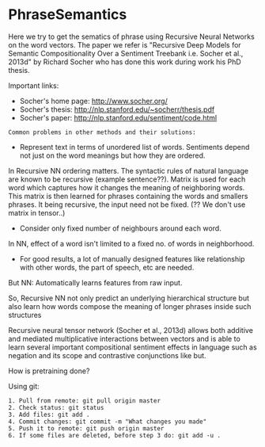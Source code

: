 # PhraseSemantics
Here we try to get the sematics of phrase using Recursive Neural Networks on the word vectors.
The paper we refer is "Recursive Deep Models for Semantic Compositionality Over a Sentiment Treebank i.e. Socher et al., 2013d"
by Richard Socher who has done this work during work his PhD thesis.

Important links:
* Socher's home page: http://www.socher.org/  
* Socher's thesis: http://nlp.stanford.edu/~socherr/thesis.pdf
* Socher's paper: http://nlp.stanford.edu/sentiment/code.html

``Common problems in other methods and their solutions:``
* Represent text in terms of unordered list of words. Sentiments depend not just on the word meanings but how they are ordered.

In Recursive NN ordering matters. The syntactic rules of natural language are known to be recursive (example sentence??). Matrix is used for each word which captures how it changes the meaning of neighboring words. This matrix is then learned for phrases containing the words and smallers phrases. It being recursive, the input need not be fixed. (?? We don't use matrix in tensor..)
* Consider only fixed number of neighbours around each word.

In NN, effect of a word isn't limited to a fixed no. of words in neighborhood.
* For good results, a lot of manually designed features like relationship with other words, the part of speech, etc are needed.

But NN: Automatically learns features from raw input.

So, Recursive NN not only predict an underlying hierarchical structure but also learn how words compose the meaning of longer phrases inside such structures

Recursive neural tensor network (Socher et al., 2013d) allows both additive and mediated multiplicative interactions between 
vectors and is able to learn several important compositional sentiment effects in language such as
negation and its scope and contrastive conjunctions like but.

How is pretraining done?

Using git:
```
1. Pull from remote: git pull origin master
2. Check status: git status
3. Add files: git add .
4. Commit changes: git commit -m "What changes you made"
5. Push it to remote: git push origin master
6. If some files are deleted, before step 3 do: git add -u .
```